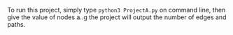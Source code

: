 To run this project, simply type 
`python3 ProjectA.py`
on command line, then give the value of nodes a..g
the project will output the number of edges and paths.
